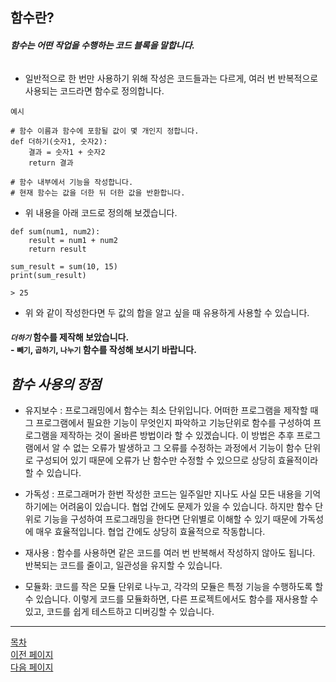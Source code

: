 ## **함수란?**

###### ___함수는 어떤 작업을 수행하는 코드 블록을 말합니다.___
- 일반적으로 한 번만 사용하기 위해 작성은 코드들과는 다르게, 여러 번 반복적으로 사용되는 코드라면 함수로 정의합니다.

```
예시

# 함수 이름과 함수에 포함될 값이 몇 개인지 정합니다.
def 더하기(숫자1, 숫자2):
    결과 = 숫자1 + 숫자2
    return 결과    

# 함수 내부에서 기능을 작성합니다.
# 현재 함수는 값을 더한 뒤 더한 값을 반환합니다.
```

- 위 내용을 아래 코드로 정의해 보겠습니다.

```
def sum(num1, num2):
    result = num1 + num2
    return result

sum_result = sum(10, 15)
print(sum_result)

> 25
```
- 위 와 같이 작성한다면 두 값의 합을 알고 싶을 때 유용하게 사용할 수 있습니다.


#### ___`더하기`___ 함수를 제작해 보았습니다.<br> - `빼기`, `곱하기`, `나누기` 함수를 작성해 보시기 바랍니다.




## ___함수 사용의 장점___

- 유지보수 : 프로그래밍에서 함수는 최소 단위입니다. 어떠한 프로그램을 제작할 때 그 프로그램에서 필요한 기능이 무엇인지 파악하고 기능단위로 함수를 구성하여 프로그램을 제작하는 것이 올바른 방법이라 할 수 있겠습니다. 이 방법은 추후 프로그램에서 알 수 없는 오류가 발생하고 그 오류를 수정하는 과정에서 기능이 함수 단위로 구성되어 있기 때문에 오류가 난 함수만 수정할 수 있으므로 상당히 효율적이라 할 수 있습니다.

- 가독성 : 프로그래머가 한번 작성한 코드는 일주일만 지나도 사실 모든 내용을 기억하기에는 어려움이 있습니다. 협업 간에도 문제가 있을 수 있습니다. 하지만 함수 단위로 기능을 구성하여 프로그래밍을 한다면 단위별로 이해할 수 있기 때문에 가독성에 매우 효율적입니다. 협업 간에도 상당히 효율적으로 작동합니다.

- 재사용 : 함수를 사용하면 같은 코드를 여러 번 반복해서 작성하지 않아도 됩니다. 반복되는 코드를 줄이고, 일관성을 유지할 수 있습니다.

- 모듈화: 코드를 작은 모듈 단위로 나누고, 각각의 모듈은 특정 기능을 수행하도록 할 수 있습니다. 이렇게 코드를 모듈화하면, 다른 프로젝트에서도 함수를 재사용할 수 있고, 코드를 쉽게 테스트하고 디버깅할 수 있습니다.

---

<!--목차 & 다음으로 페이지 이동-->
[목차](https://github.com/Devcurve/Python/blob/main/README.md)<br>
[이전 페이지](https://github.com/Devcurve/Python/blob/main/Chapter_2/loopWhile.md)<br>
[다음 페이지](https://github.com/Devcurve/Python/blob/main/Chapter_2/class.md)
